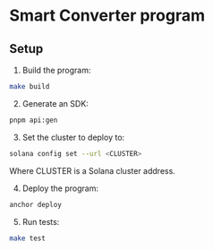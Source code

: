 # Smart Converter program

## Setup

1. Build the program:

```bash
make build
```

2. Generate an SDK:

```bash
pnpm api:gen
```

3. Set the cluster to deploy to:

```bash
solana config set --url <CLUSTER>
```

Where CLUSTER is a Solana cluster address.

4. Deploy the program:

```bash
anchor deploy
```

5. Run tests:

```bash
make test
```
